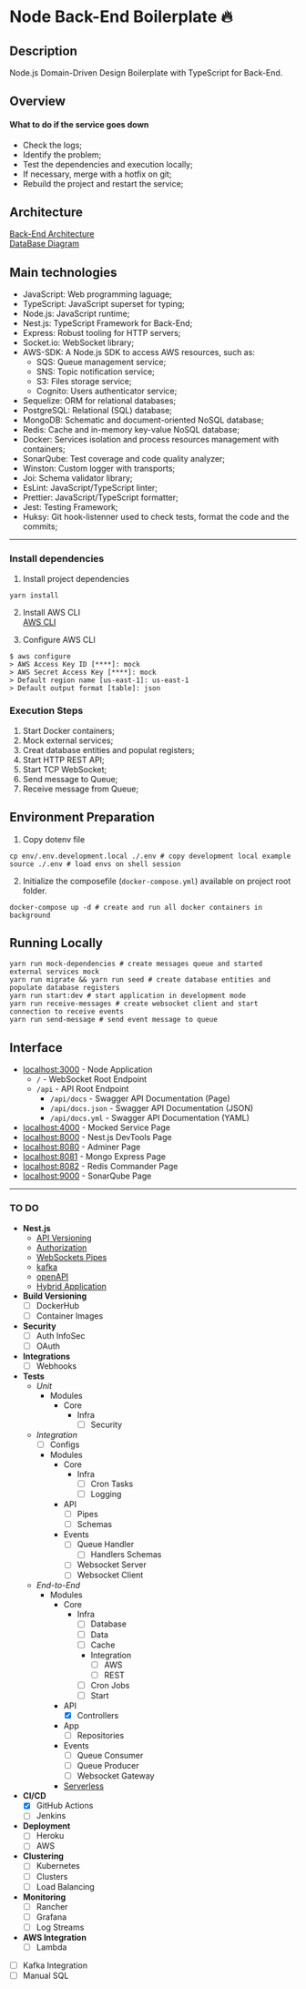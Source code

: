 # Node Back-End Boilerplate :fire:

## Description

Node.js Domain-Driven Design Boilerplate with TypeScript for Back-End.

## Overview

#### What to do if the service goes down

- Check the logs;
- Identify the problem;
- Test the dependencies and execution locally;
- If necessary, merge with a hotfix on git;
- Rebuild the project and restart the service;

## Architecture

[Back-End Architecture](google.com.br)  
[DataBase Diagram](https://dbdiagram.io/d/6338e5857b3d2034ff03a8c4)  

## Main technologies

- JavaScript: Web programming laguage;
- TypeScript: JavaScript superset for typing;
- Node.js: JavaScript runtime;
- Nest.js: TypeScript Framework for Back-End;
- Express: Robust tooling for HTTP servers;
- Socket.io: WebSocket library;
- AWS-SDK: A Node.js SDK to access AWS resources, such as:
  * SQS: Queue management service;
  * SNS: Topic notification service;
  * S3: Files storage service;
  * Cognito: Users authenticator service;
- Sequelize: ORM for relational databases;
- PostgreSQL: Relational (SQL) database;
- MongoDB: Schematic and document-oriented NoSQL database;
- Redis: Cache and in-memory key-value NoSQL database;
- Docker: Services isolation and process resources management with containers;
- SonarQube: Test coverage and code quality analyzer;
- Winston: Custom logger with transports;
- Joi: Schema validator library;
- EsLint: JavaScript/TypeScript linter;
- Prettier: JavaScript/TypeScript formatter;
- Jest: Testing Framework;
- Huksy: Git hook-listenner used to check tests, format the code and the commits;

---

### Install dependencies

1. Install project dependencies  
```shell
yarn install
```

2. Install AWS CLI  
[AWS CLI](https://docs.aws.amazon.com/cli/latest/userguide/getting-started-install.html)

3. Configure AWS CLI
```shell
$ aws configure
> AWS Access Key ID [****]: mock
> AWS Secret Access Key [****]: mock
> Default region name [us-east-1]: us-east-1
> Default output format [table]: json
```

### Execution Steps

1. Start Docker containers;
1. Mock external services;
1. Creat database entities and populat registers;
1. Start HTTP REST API;
1. Start TCP WebSocket;
1. Send message to Queue;
1. Receive message from Queue;

## Environment Preparation

1. Copy dotenv file  
```shell
cp env/.env.development.local ./.env # copy development local example
source ./.env # load envs on shell session
```

2. Initialize the composefile (`docker-compose.yml`) available on project root folder.

```shell
docker-compose up -d # create and run all docker containers in background
```

## Running Locally

```shell
yarn run mock-dependencies # create messages queue and started external services mock
yarn run migrate && yarn run seed # create database entities and populate database registers
yarn run start:dev # start application in development mode
yarn run receive-messages # create websocket client and start connection to receive events
yarn run send-message # send event message to queue
```

## Interface

- [localhost:3000](`http://localhost:3000/`) - Node Application  
  * `/` - WebSocket Root Endpoint
  * `/api` - API Root Endpoint
  	- `/api/docs` - Swagger API Documentation (Page)
  	- `/api/docs.json` - Swagger API Documentation (JSON)
  	- `/api/docs.yml` - Swagger API Documentation (YAML)
- [localhost:4000](`http://localhost:4000/`) - Mocked Service Page  
- [localhost:8000](`http://localhost:8000/`) - Nest.js DevTools Page  
- [localhost:8080](`http://localhost:8080/`) - Adminer Page  
- [localhost:8081](`http://localhost:8081/`) - Mongo Express Page  
- [localhost:8082](`http://localhost:8082/`) - Redis Commander Page  
- [localhost:9000](`http://localhost:9000/`) - SonarQube Page  

___

### TO DO

- **Nest.js**
	- [API Versioning](https://docs.nestjs.com/techniques/versioning)
	- [Authorization](https://docs.nestjs.com/security/authorization)
	- [WebSockets Pipes](https://docs.nestjs.com/websockets/pipes)
	- [kafka](https://docs.nestjs.com/microservices/kafka)
	- [openAPI](https://docs.nestjs.com/openapi/introduction)
	- [Hybrid Application](https://docs.nestjs.com/faq/hybrid-application)
- **Build Versioning**
	- [ ] DockerHub
	- [ ] Container Images
- **Security**
	- [ ] Auth InfoSec
	- [ ] OAuth
- **Integrations**
	- [ ] Webhooks
- **Tests**
	* _Unit_
		- Modules
			- Core
				- Infra
					- [ ] Security
	* _Integration_
		- [ ] Configs
		- Modules
			- Core
				- Infra
					- [ ] Cron Tasks
					- [ ] Logging
			- API
				- [ ] Pipes
				- [ ] Schemas
			- Events
				- [ ] Queue Handler
					- [ ] Handlers Schemas
				- [ ] Websocket Server
				- [ ] Websocket Client
	* _End-to-End_
		- Modules
			- Core
				- Infra
					- [ ] Database
					- [ ] Data
					- [ ] Cache
					- Integration
						- [ ] AWS
						- [ ] REST
					- [ ] Cron Jobs
					- [ ] Start
			- API
				- [x] Controllers
			- App
				- [ ] Repositories
			- Events
				- [ ] Queue Consumer
				- [ ] Queue Producer
				- [ ] Websocket Gateway
			- [Serverless](#to-do)
- **CI/CD**
	- [x] GitHub Actions
	- [ ] Jenkins
- **Deployment**
	- [ ] Heroku
	- [ ] AWS
- **Clustering**
	- [ ] Kubernetes
	- [ ] Clusters
	- [ ] Load Balancing
- **Monitoring**
	- [ ] Rancher
	- [ ] Grafana
	- [ ] Log Streams
- **AWS Integration**
	- [ ] Lambda
- [ ] Kafka Integration
- [ ] Manual SQL
